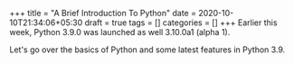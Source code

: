 +++
title = "A Brief Introduction To Python"
date = 2020-10-10T21:34:06+05:30
draft = true
tags = []
categories = []
+++
Earlier this week, Python 3.9.0 was launched as well 3.10.0a1 (alpha 1).

Let's go over the basics of Python and some latest features in Python 3.9.
